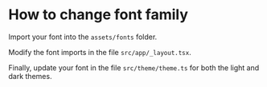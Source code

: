 # How to change font family

Import your font into the `assets/fonts` folder.

Modify the font imports in the file `src/app/_layout.tsx`.

Finally, update your font in the file `src/theme/theme.ts` for both the light and dark themes.
